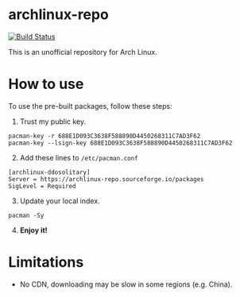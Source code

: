 # archlinux-repo

[![Build Status](https://travis-ci.org/DDoSolitary/archlinux-repo.svg)](https://travis-ci.org/DDoSolitary/archlinux-repo)

This is an unofficial repository for Arch Linux.

# How to use

To use the pre-built packages, follow these steps:

1. Trust my public key.

```
pacman-key -r 688E1D093C3638F588890D4450268311C7AD3F62
pacman-key --lsign-key 688E1D093C3638F588890D4450268311C7AD3F62
```

2. Add these lines to `/etc/pacman.conf`

```
[archlinux-ddosolitary]
Server = https://archlinux-repo.sourceforge.io/packages
SigLevel = Required
```

3. Update your local index.

```
pacman -Sy
```

4. **Enjoy it!**

# Limitations

- No CDN, downloading may be slow in some regions (e.g. China).
